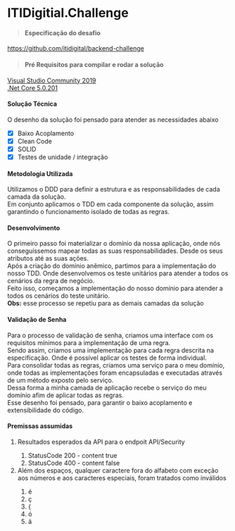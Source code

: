 # ITIDigitial.Challenge

>#### Especificação do desafio
https://github.com/itidigital/backend-challenge

>#### Pré Requisitos para compilar e rodar a solução
[Visual Studio Community 2019](https://visualstudio.microsoft.com/pt-br/vs/) </br>
[.Net Core 5.0.201](https://dotnet.microsoft.com/download/dotnet/5.0)


#### Solução Técnica
O desenho da solução foi pensado para atender as necessidades abaixo </br>
  - [x] Baixo Acoplamento
  - [x] Clean Code
  - [x] SOLID
  - [x] Testes de unidade / integração

#### Metodologia Utilizada
Utilizamos o DDD para definir a estrutura e as responsabilidades de cada camada da solução. </br>
Em conjunto aplicamos o TDD em cada componente da solução, assim garantindo o funcionamento isolado de todas as regras.

#### Desenvolvimento
O primeiro passo foi materializar o domínio da nossa aplicação, onde nós conseguíssemos mapear todas as suas responsabilidades. Desde os seus atributos até as suas ações. </br>
Após a criação do domínio anêmico, partimos para a implementação do nosso TDD. Onde desenvolvemos os teste unitários para atender a todos os cenários da regra de negócio. </br>
Feito isso, começamos a implementação do nosso domínio para atender a todos os cenários do teste unitário. </br>
<b>Obs:</b> esse processo se repetiu para as demais camadas da solução

#### Validação de Senha
Para o processo de validação de senha, criamos uma interface com os requisitos mínimos para a implementação de uma regra. </br>
Sendo assim, criamos uma implementação para cada regra descrita na especificação. Onde é possível aplicar os testes de forma individual. </br>
Para consolidar todas as regras, criamos uma serviço para o meu domínio, onde todas as implementações foram encapsuladas e executadas através de um método exposto pelo serviço. </br>
Dessa forma a minha camada de aplicação recebe o serviço do meu domínio afim de aplicar todas as regras. </br>
Esse desenho foi pensado, para garantir o baixo acoplamento e extensibilidade do código.

#### Premissas assumidas
<ol>
  <li>Resultados esperados da API para o endpoit API/Security</li>
  <ol>
    <li>StatusCode 200 - content true</li>
    <li>StatusCode 400 - content false</li>
  </ol>
  <li>Além dos espaços, qualquer caractere fora do alfabeto com exceção aos números e aos caracteres especiais, foram tratados como inválidos</li>
  <ol>
    <li>é</li>
    <li>ç</li>
    <li>{</li>
    <li>ó</li>
    <li>ã</li>
  </ol>
</ol>

